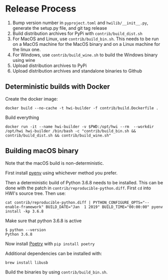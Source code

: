 # Release Process

1. Bump version number in `pyproject.toml` and `hwilib/__init__.py`, generate the setup.py file, and git tag release
2. Build distribution archives for PyPi with `contrib/build_dist.sh`
3. For MacOS and Linux, use `contrib/build_bin.sh`. This needs to be run on a MacOS machine for the MacOS binary and on a Linux machine for the linux one.
4. For Windows, use `contrib/build_wine.sh` to build the Windows binary using wine
5. Upload distribution archives to PyPi
6. Upload distribution archives and standalone binaries to Github

## Deterministic builds with Docker

Create the docker image:

```
docker build --no-cache -t hwi-builder -f contrib/build.Dockerfile .
```

Build everything

```
docker run -it --name hwi-builder -v $PWD:/opt/hwi --rm  --workdir /opt/hwi hwi-builder /bin/bash -c "contrib/build_bin.sh && contrib/build_dist.sh && contrib/build_wine.sh"
```

## Building macOS binary

Note that the macOS build is non-deterministic.

First install [pyenv](https://github.com/pyenv/pyenv) using whichever method you prefer.

Then a deterministic build of Python 3.6.8 needs to be installed. This can be done with the patch in `contrib/reproducible-python.diff`. First `cd` into HWI's source tree. Then use:

```
cat contrib/reproducible-python.diff | PYTHON_CONFIGURE_OPTS="--enable-framework" BUILD_DATE="Jan  1 2019" BUILD_TIME="00:00:00" pyenv install -kp 3.6.8
```

Make sure that python 3.6.8 is active

```
$ python --version
Python 3.6.8
```

Now install [Poetry](https://github.com/sdispater/poetry) with `pip install poetry`

Additional dependencies can be installed with:

```
brew install libusb
```

Build the binaries by using `contrib/build_bin.sh`.
